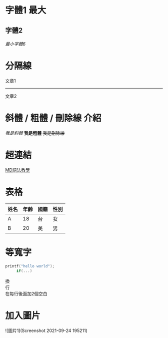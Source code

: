 # 字體1 最大
## 字體2
###### 最小字體6

# 分隔線
文章1

---
文章2

# 斜體 / 粗體 / 刪除線 介紹
*我是斜體*
**我是粗體**
~~我是刪除線~~

# 超連結
[MD語法教學](https://hackmd.io/@bwMrIJGoSwyHxPVocWmFmw/rJqeVSOrV?type=view)

# 表格
|姓名|年齡|國籍|性別|
|---|---|---|---|
|A|18|台|女|
|B|20|美|男|

# 等寬字

```c
printf("hello world");
     if(...)
```

換  
行  
在每行後面加2個空白

# 加入圖片
![圖片1](Screenshot 2021-09-24 195211)
